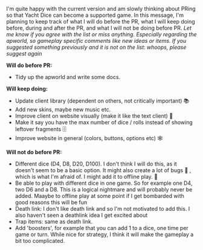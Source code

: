 I'm quite happy with the current version and am slowly thinking about PRing so that Yacht Dice can become a supported game.
In this message, I'm planning to keep track of what I will do before the PR, what I will keep doing before, during and after the PR, and what I will not be doing before PR. 
*Let me know if you agree with the list or miss anything. Especially regarding the apworld, so gameplay specific comments like new ideas or items. If you suggested something previously and it is not on the list: whoops, please suggest again*

**Will do before PR:**
- Tidy up the apworld and write some docs.

**Will keep doing:**
- Update client library (dependent on others, not critically important) :books: 
- Add new skins, maybe new music etc. 
- Improve client on website visually (make it like the text client) :newspaper: 
- Make it say you have the max number of dice / rolls instead of showing leftover fragments :file_cabinet: 
- Improve website in general (colors, buttons, options etc) :spider_web: 

**Will not do before PR:**
- Different dice (D4, D8, D20, D100). I don't think I will do this, as it doesn't seem to be a basic option. It might also create a lot of bugs :lady_beetle: , which is what I'm afraid of. I might add it to offline play. :game_die: 
- Be able to play with different dice in one game. So for example one D4, two D6 and a D8. This is a logical nightmare and will probably never be added. Maaybe to offline play at some point if I get bombarded with good reasons this will be fun 
- Death link: I don't like death link and so I'm not motivated to add this. I also haven't seen a deathlink idea I get excited about
- Trap items: same as death link.
- Add 'boosters', for example that you can add 1 to a dice, one time per game or turn. While nice for strategy, I think it will make the gameplay a bit too complicated.
